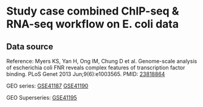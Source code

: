 # Study case combined ChIP-seq & RNA-seq workflow on E. coli data


## Data source

Reference: Myers KS, Yan H, Ong IM, Chung D et al. Genome-scale analysis of escherichia coli FNR reveals complex features of transcription factor binding. PLoS Genet 2013 Jun;9(6):e1003565. PMID: [23818864](http://www.ncbi.nlm.nih.gov/pubmed/23818864)


GEO series: 
    [GSE41187](http://www.ncbi.nlm.nih.gov/geo/query/acc.cgi?acc=GSE41187)
    [GSE41190](http://www.ncbi.nlm.nih.gov/geo/query/acc.cgi?acc=GSE41190)

GEO Superseries:
    [GSE41195](http://www.ncbi.nlm.nih.gov/geo/query/acc.cgi?acc=GSE41195)



